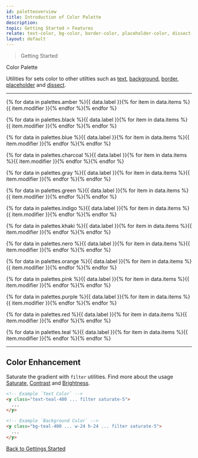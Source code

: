 ```yaml
---
id: paletteoverview
title: Introduction of Color Palette
description:
topic: Getting Started > Features
relate: text-color, bg-color, border-color, placeholder-color, dissect-color
layout: default
---
```


> Getting Started

<y class="-mt-4 pt-4 (xs)text-3xl (lg)text-5xl font-semibold gap-tight">
  Color Palette
</y>

Utilities for sets color to other utilties such as [text](/text-color/), [background](/background-color/), [border](/border-color/), [placeholder](/placeholder-color/) and [dissect](/dissect-color/).

---

<!-- amber -->

<y class="(group) flex flex-gap-2 flex-wrap justify-between items-center">{% for data in palettes.amber %}<y class="mr-4 text-3xl font-mono font-semibold text-gray-600">{{ data.label }}</y><y class="flex flex-gap-2 flex-wrap justify-start items-center">{% for item in data.items %}<y class="flex flex-col justify-center items-center"><y class="w-10 h-10 {{ item.class }} rounded-md shadow-dreamy-sm"></y><y class="pt-3 text-sm text-gray-600 font-mono gap-tight">{{ item.modifier }}</y></y>{% endfor %}</y>{% endfor %}</y>

<!-- black -->

<y class="(group) flex flex-gap-2 flex-wrap justify-between items-center">{% for data in palettes.black %}<y class="mr-4 text-3xl font-mono font-semibold text-gray-600">{{ data.label }}</y><y class="flex flex-gap-2 flex-wrap justify-start items-center">{% for item in data.items %}<y class="flex flex-col justify-center items-center"><y class="w-10 h-10 {{ item.class }} rounded-md shadow-dreamy-sm"></y><y class="pt-3 text-sm text-gray-600 font-mono gap-tight">{{ item.modifier }}</y></y>{% endfor %}</y>{% endfor %}</y>

<!-- blue -->

<y class="(group) flex flex-gap-2 flex-wrap justify-between items-center">{% for data in palettes.blue %}<y class="mr-4 text-3xl font-mono font-semibold text-gray-600">{{ data.label }}</y><y class="flex flex-gap-2 flex-wrap justify-start items-center">{% for item in data.items %}<y class="flex flex-col justify-center items-center"><y class="w-10 h-10 {{ item.class }} rounded-md shadow-dreamy-sm"></y><y class="pt-3 text-sm text-gray-600 font-mono gap-tight">{{ item.modifier }}</y></y>{% endfor %}</y>{% endfor %}</y>

<!-- charcoal -->

<y class="(group) flex flex-gap-2 flex-wrap justify-between items-center">{% for data in palettes.charcoal %}<y class="mr-4 text-3xl font-mono font-semibold text-gray-600">{{ data.label }}</y><y class="flex flex-gap-2 flex-wrap justify-start items-center">{% for item in data.items %}<y class="flex flex-col justify-center items-center"><y class="w-10 h-10 {{ item.class }} rounded-md shadow-dreamy-sm"></y><y class="pt-3 text-sm text-gray-600 font-mono gap-tight">{{ item.modifier }}</y></y>{% endfor %}</y>{% endfor %}</y>

<!-- gray -->

<y class="(group) flex flex-gap-2 flex-wrap justify-between items-center">{% for data in palettes.gray %}<y class="mr-4 text-3xl font-mono font-semibold text-gray-600">{{ data.label }}</y><y class="flex flex-gap-2 flex-wrap justify-start items-center">{% for item in data.items %}<y class="flex flex-col justify-center items-center"><y class="w-10 h-10 {{ item.class }} rounded-md shadow-dreamy-sm"></y><y class="pt-3 text-sm text-gray-600 font-mono gap-tight">{{ item.modifier }}</y></y>{% endfor %}</y>{% endfor %}</y>

<!-- green -->

<y class="(group) flex flex-gap-2 flex-wrap justify-between items-center">{% for data in palettes.green %}<y class="mr-4 text-3xl font-mono font-semibold text-gray-600">{{ data.label }}</y><y class="flex flex-gap-2 flex-wrap justify-start items-center">{% for item in data.items %}<y class="flex flex-col justify-center items-center"><y class="w-10 h-10 {{ item.class }} rounded-md shadow-dreamy-sm"></y><y class="pt-3 text-sm text-gray-600 font-mono gap-tight">{{ item.modifier }}</y></y>{% endfor %}</y>{% endfor %}</y>

<!-- indigo -->

<y class="(group) flex flex-gap-2 flex-wrap justify-between items-center">{% for data in palettes.indigo %}<y class="mr-4 text-3xl font-mono font-semibold text-gray-600">{{ data.label }}</y><y class="flex flex-gap-2 flex-wrap justify-start items-center">{% for item in data.items %}<y class="flex flex-col justify-center items-center"><y class="w-10 h-10 {{ item.class }} rounded-md shadow-dreamy-sm"></y><y class="pt-3 text-sm text-gray-600 font-mono gap-tight">{{ item.modifier }}</y></y>{% endfor %}</y>{% endfor %}</y>

<!-- khaki -->

<y class="(group) flex flex-gap-2 flex-wrap justify-between items-center">{% for data in palettes.khaki %}<y class="mr-4 text-3xl font-mono font-semibold text-gray-600">{{ data.label }}</y><y class="flex flex-gap-2 flex-wrap justify-start items-center">{% for item in data.items %}<y class="flex flex-col justify-center items-center"><y class="w-10 h-10 {{ item.class }} rounded-md shadow-dreamy-sm"></y><y class="pt-3 text-sm text-gray-600 font-mono gap-tight">{{ item.modifier }}</y></y>{% endfor %}</y>{% endfor %}</y>

<!-- nero -->

<y class="(group) flex flex-gap-2 flex-wrap justify-between items-center">{% for data in palettes.nero %}<y class="mr-4 text-3xl font-mono font-semibold text-gray-600">{{ data.label }}</y><y class="flex flex-gap-2 flex-wrap justify-start items-center">{% for item in data.items %}<y class="flex flex-col justify-center items-center"><y class="w-10 h-10 {{ item.class }} rounded-md shadow-dreamy-sm"></y><y class="pt-3 text-sm text-gray-600 font-mono gap-tight">{{ item.modifier }}</y></y>{% endfor %}</y>{% endfor %}</y>

<!-- orange -->

<y class="(group) flex flex-gap-2 flex-wrap justify-between items-center">{% for data in palettes.orange %}<y class="mr-4 text-3xl font-mono font-semibold text-gray-600">{{ data.label }}</y><y class="flex flex-gap-2 flex-wrap justify-start items-center">{% for item in data.items %}<y class="flex flex-col justify-center items-center"><y class="w-10 h-10 {{ item.class }} rounded-md shadow-dreamy-sm"></y><y class="pt-3 text-sm text-gray-600 font-mono gap-tight">{{ item.modifier }}</y></y>{% endfor %}</y>{% endfor %}</y>

<!-- pink -->

<y class="(group) flex flex-gap-2 flex-wrap justify-between items-center">{% for data in palettes.pink %}<y class="mr-4 text-3xl font-mono font-semibold text-gray-600">{{ data.label }}</y><y class="flex flex-gap-2 flex-wrap justify-start items-center">{% for item in data.items %}<y class="flex flex-col justify-center items-center"><y class="w-10 h-10 {{ item.class }} rounded-md shadow-dreamy-sm"></y><y class="pt-3 text-sm text-gray-600 font-mono gap-tight">{{ item.modifier }}</y></y>{% endfor %}</y>{% endfor %}</y>

<!-- purple -->

<y class="(group) flex flex-gap-2 flex-wrap justify-between items-center">{% for data in palettes.purple %}<y class="mr-4 text-3xl font-mono font-semibold text-gray-600">{{ data.label }}</y><y class="flex flex-gap-2 flex-wrap justify-start items-center">{% for item in data.items %}<y class="flex flex-col justify-center items-center"><y class="w-10 h-10 {{ item.class }} rounded-md shadow-dreamy-sm"></y><y class="pt-3 text-sm text-gray-600 font-mono gap-tight">{{ item.modifier }}</y></y>{% endfor %}</y>{% endfor %}</y>

<!-- red -->

<y class="(group) flex flex-gap-2 flex-wrap justify-between items-center">{% for data in palettes.red %}<y class="mr-4 text-3xl font-mono font-semibold text-gray-600">{{ data.label }}</y><y class="flex flex-gap-2 flex-wrap justify-start items-center">{% for item in data.items %}<y class="flex flex-col justify-center items-center"><y class="w-10 h-10 {{ item.class }} rounded-md shadow-dreamy-sm"></y><y class="pt-3 text-sm text-gray-600 font-mono gap-tight">{{ item.modifier }}</y></y>{% endfor %}</y>{% endfor %}</y>

<!-- teal -->

<y class="(group) flex flex-gap-2 flex-wrap justify-between items-center">{% for data in palettes.teal %}<y class="mr-4 text-3xl font-mono font-semibold text-gray-600">{{ data.label }}</y><y class="flex flex-gap-2 flex-wrap justify-start items-center">{% for item in data.items %}<y class="flex flex-col justify-center items-center"><y class="w-10 h-10 {{ item.class }} rounded-md shadow-dreamy-sm"></y><y class="pt-3 text-sm text-gray-600 font-mono gap-tight">{{ item.modifier }}</y></y>{% endfor %}</y>{% endfor %}</y>

---

## Color Enhancement

Saturate the gradient with `filter` utilities. Find more about the usage [Saturate](/filter-saturate/), [Contrast](/filter-contrast) and [Brightness](/filter-brightness).

```html
<!-- Example `Text Color` -->
<y class="text-teal-400 ... filter saturate-5">
  ...
</y>

<!-- Example `Background Color` -->
<y class="bg-teal-400 ... w-24 h-24 ... filter saturate-5">
  ...
</y>
```

<y class="mt-16 mx-auto max-w-sm">
  <a class="px-10 py-3 appearance-none (focus)outline-none text-md text-gray-800 (hover)text-gray-100 bg-gray-200 (hover)bg-gray-800 border-4 border-gray-300 (hover)border-gray-800 (focus)border-gray-800 rounded-lg transition duration-300 ease-in-out"
     href="/getting-started/"
     target="_self"
     rel="noopener">
    Back to
    <span class="font-semibold">
      Gettings Started
    </span>
  </a>
</y>
